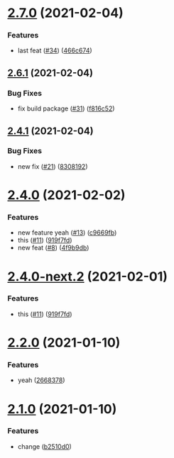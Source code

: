 # [2.7.0](https://github.com/asbiin/semantic-release-test/compare/v2.6.1...v2.7.0) (2021-02-04)


### Features

* last feat ([#34](https://github.com/asbiin/semantic-release-test/issues/34)) ([466c674](https://github.com/asbiin/semantic-release-test/commit/466c674f72317931374ae15c522a7e3e51f1ceb3))

## [2.6.1](https://github.com/asbiin/semantic-release-test/compare/v2.6.0...v2.6.1) (2021-02-04)


### Bug Fixes

* fix build package ([#31](https://github.com/asbiin/semantic-release-test/issues/31)) ([f816c52](https://github.com/asbiin/semantic-release-test/commit/f816c52231cb2e058ab1341c7abe75a356245406))

## [2.4.1](https://github.com/asbiin/semantic-release-test/compare/v2.4.0...v2.4.1) (2021-02-04)


### Bug Fixes

* new fix ([#21](https://github.com/asbiin/semantic-release-test/issues/21)) ([8308192](https://github.com/asbiin/semantic-release-test/commit/83081923b4a95d0150babff2a28182d09aa3d919))

# [2.4.0](https://github.com/asbiin/semantic-release-test/compare/v2.3.0...v2.4.0) (2021-02-02)


### Features

* new feature yeah ([#13](https://github.com/asbiin/semantic-release-test/issues/13)) ([c9669fb](https://github.com/asbiin/semantic-release-test/commit/c9669fbb40d408b295e5bc3b5926ed286f5948db))
* this ([#11](https://github.com/asbiin/semantic-release-test/issues/11)) ([919f7fd](https://github.com/asbiin/semantic-release-test/commit/919f7fd00b202d8a17885077bf11d92fd7a5857b))
* new feat ([#8](https://github.com/asbiin/semantic-release-test/issues/8)) ([4f9b9db](https://github.com/asbiin/semantic-release-test/commit/4f9b9dbf90b23ef27d28d451113a6624e89d1110))

# [2.4.0-next.2](https://github.com/asbiin/semantic-release-test/compare/v2.4.0-next.1...v2.4.0-next.2) (2021-02-01)


### Features

* this ([#11](https://github.com/asbiin/semantic-release-test/issues/11)) ([919f7fd](https://github.com/asbiin/semantic-release-test/commit/919f7fd00b202d8a17885077bf11d92fd7a5857b))

# [2.2.0](https://github.com/asbiin/semantic-release-test/compare/v2.1.0...v2.2.0) (2021-01-10)


### Features

* yeah ([2668378](https://github.com/asbiin/semantic-release-test/commit/2668378039d35d4deddad11e1a021113b7706a79))

# [2.1.0](https://github.com/asbiin/semantic-release-test/compare/v2.0.0...v2.1.0) (2021-01-10)


### Features

* change ([b2510d0](https://github.com/asbiin/semantic-release-test/commit/b2510d00b987f5d658a248817eb0c8d984d7fbef))

